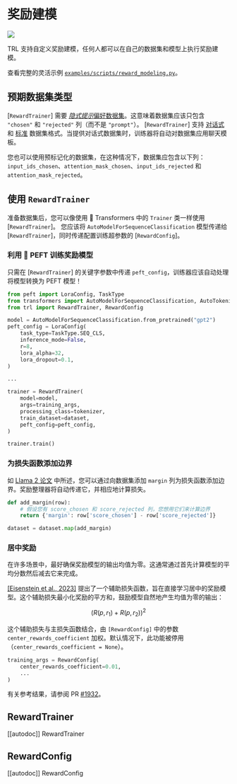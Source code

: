 # 奖励建模

[![](https://img.shields.io/badge/All_models-Reward_Trainer-blue)](https://huggingface.co/models?other=reward-trainer,trl)

TRL 支持自定义奖励建模，任何人都可以在自己的数据集和模型上执行奖励建模。

查看完整的灵活示例 [`examples/scripts/reward_modeling.py`](https://github.com/huggingface/trl/tree/main/examples/scripts/reward_modeling.py)。

## 预期数据集类型

[`RewardTrainer`] 需要 [*隐式提示*偏好数据集](dataset_formats#preference)。这意味着数据集应该只包含 `"chosen"` 和 `"rejected"` 列（而不是 `"prompt"`）。
[`RewardTrainer`] 支持 [对话式](dataset_formats#conversational) 和 [标准](dataset_formats#standard) 数据集格式。当提供对话式数据集时，训练器将自动对数据集应用聊天模板。

您也可以使用预标记化的数据集，在这种情况下，数据集应包含以下列：`input_ids_chosen`、`attention_mask_chosen`、`input_ids_rejected` 和 `attention_mask_rejected`。

## 使用 `RewardTrainer`

准备数据集后，您可以像使用 🤗 Transformers 中的 `Trainer` 类一样使用 [`RewardTrainer`]。
您应该将 `AutoModelForSequenceClassification` 模型传递给 [`RewardTrainer`]，同时传递配置训练超参数的 [`RewardConfig`]。

### 利用 🤗 PEFT 训练奖励模型

只需在 [`RewardTrainer`] 的关键字参数中传递 `peft_config`，训练器应该自动处理将模型转换为 PEFT 模型！

```python
from peft import LoraConfig, TaskType
from transformers import AutoModelForSequenceClassification, AutoTokenizer
from trl import RewardTrainer, RewardConfig

model = AutoModelForSequenceClassification.from_pretrained("gpt2")
peft_config = LoraConfig(
    task_type=TaskType.SEQ_CLS,
    inference_mode=False,
    r=8,
    lora_alpha=32,
    lora_dropout=0.1,
)

...

trainer = RewardTrainer(
    model=model,
    args=training_args,
    processing_class=tokenizer,
    train_dataset=dataset,
    peft_config=peft_config,
)

trainer.train()

```

### 为损失函数添加边界

如 [Llama 2 论文](https://huggingface.co/papers/2307.09288) 中所述，您可以通过向数据集添加 `margin` 列为损失函数添加边界。奖励整理器将自动传递它，并相应地计算损失。

```python
def add_margin(row):
    # 假设您有 score_chosen 和 score_rejected 列，您想用它们来计算边界
    return {'margin': row['score_chosen'] - row['score_rejected']}

dataset = dataset.map(add_margin)
```

### 居中奖励

在许多场景中，最好确保奖励模型的输出均值为零。这通常通过首先计算模型的平均分数然后减去它来完成。

[[Eisenstein et al., 2023]](https://huggingface.co/papers/2312.09244) 提出了一个辅助损失函数，旨在直接学习居中的奖励模型。这个辅助损失最小化奖励的平方和，鼓励模型自然地产生均值为零的输出：

$$\Big( R(p, r_1) + R(p, r_2) \Big)^2 $$

这个辅助损失与主损失函数结合，由 `[RewardConfig]` 中的参数 `center_rewards_coefficient` 加权。默认情况下，此功能被停用（`center_rewards_coefficient = None`）。

```python
training_args = RewardConfig(
    center_rewards_coefficient=0.01,
    ...
)
```

有关参考结果，请参阅 PR [#1932](https://github.com/huggingface/trl/pull/1932)。

## RewardTrainer

[[autodoc]] RewardTrainer

## RewardConfig

[[autodoc]] RewardConfig 